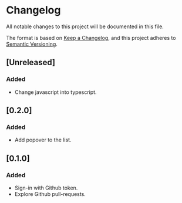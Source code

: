 # Changelog
All notable changes to this project will be documented in this file.

The format is based on [Keep a Changelog](https://keepachangelog.com/en/1.0.0/),
and this project adheres to [Semantic Versioning](https://semver.org/spec/v2.0.0.html).

## [Unreleased]

### Added
- Change javascript into typescript.

## [0.2.0]

### Added
- Add popover to the list.

## [0.1.0]

### Added
- Sign-in with Github token.
- Explore Github pull-requests.
